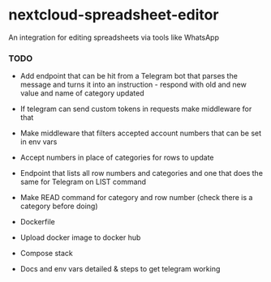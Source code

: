 # nextcloud-spreadsheet-editor
An integration for editing spreadsheets via tools like WhatsApp


### TODO

- Add endpoint that can be hit from a Telegram bot that parses the message and turns it into an instruction - respond with old and new value and name of category updated
- If telegram can send custom tokens in requests make middleware for that
- Make middleware that filters accepted account numbers that can be set in env vars
- Accept numbers in place of categories for rows to update
- Endpoint that lists all row numbers and categories and one that does the same for Telegram on LIST command
- Make READ command for category and row number (check there is a category before doing)

- Dockerfile
- Upload docker image to docker hub
- Compose stack
- Docs and env vars detailed & steps to get telegram working
